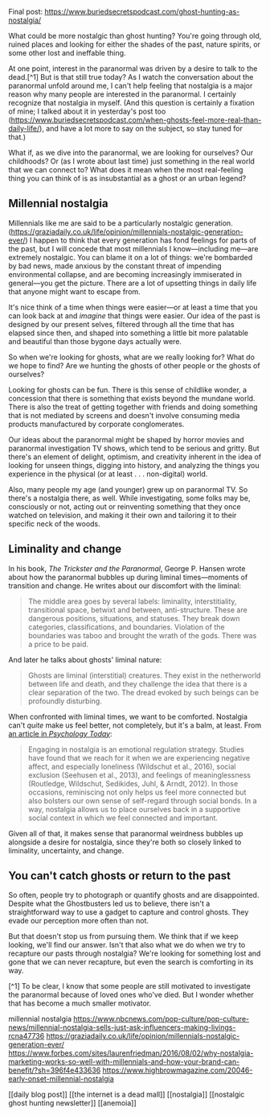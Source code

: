 Final post: https://www.buriedsecretspodcast.com/ghost-hunting-as-nostalgia/

What could be more nostalgic than ghost hunting? You're going through old, ruined places and looking for either the shades of the past, nature spirits, or some other lost and ineffable thing. 

At one point, interest in the paranormal was driven by a desire to talk to the dead.[^1] But is that still true today? As I watch the conversation about the paranormal unfold around me, I can't help feeling that nostalgia is a major reason why many people are interested in the paranormal. I certainly recognize that nostalgia in myself. (And this question is certainly a fixation of mine; I talked about it in yesterday's post too (https://www.buriedsecretspodcast.com/when-ghosts-feel-more-real-than-daily-life/), and have a lot more to say on the subject, so stay tuned for that.)

What if, as we dive into the paranormal, we are looking for ourselves? Our childhoods? Or (as I wrote about last time) just something in the real world that we can connect to? What does it mean when the most real-feeling thing you can think of is as insubstantial as a ghost or an urban legend?

## Millennial nostalgia

Millennials like me are said to be a particularly nostalgic generation. (https://graziadaily.co.uk/life/opinion/millennials-nostalgic-generation-ever/) I happen to think that every generation has fond feelings for parts of the past, but I will concede that most millennials I know—including me—are extremely nostalgic. You can blame it on a lot of things: we're bombarded by bad news, made anxious by the constant threat of impending environmental collapse, and are becoming increasingly immiserated in general—you get the picture. There are a lot of upsetting things in daily life that anyone might want to escape from.

It's nice think of a time when things were easier—or at least a time that you can look back at and *imagine* that things were easier. Our idea of the past is designed by our present selves, filtered through all the time that has elapsed since then, and shaped into something a little bit more palatable and beautiful than those bygone days actually were.

So when we're looking for ghosts, what are we really looking for? What do we hope to find? Are we hunting the ghosts of other people or the ghosts of ourselves?

Looking for ghosts can be fun. There is this sense of childlike wonder, a concession that there is something that exists beyond the mundane world. There is also the treat of getting together with friends and doing something that is not mediated by screens and doesn't involve consuming media products manufactured by corporate conglomerates. 

Our ideas about the paranormal might be shaped by horror movies and paranormal investigation TV shows, which tend to be serious and gritty. But there's an element of delight, optimism, and creativity inherent in the idea of looking for unseen things, digging into history, and analyzing the things you experience in the physical (or at least . . . non-digital) world. 

Also, many people my age (and younger) grew up on paranormal TV. So there's a nostalgia there, as well. While investigating, some folks may be, consciously or not, acting out or reinventing something that they once watched on television, and making it their own and tailoring it to their specific neck of the woods.

## Liminality and change

In his book, *The Trickster and the Paranormal*, George P. Hansen wrote about how the paranormal bubbles up during liminal times—moments of transition and change. He writes about our discomfort with the liminal:

> The middle area goes by several labels: liminality, interstitiality, transitional space, betwixt and between, anti-structure. These are dangerous positions, situations, and statuses. They break down categories, classifications, and boundaries. Violation of the boundaries was taboo and brought the wrath of the gods. There was a price to be paid.

And later he talks about ghosts' liminal nature:

> Ghosts are liminal (interstitial) creatures. They exist in the netherworld between life and death, and they challenge the idea that there is a clear separation of the two. The dread evoked by such beings can be profoundly disturbing.

When confronted with liminal times, we want to be comforted. Nostalgia can't *quite* make us feel better, not completely, but it's a balm, at least. From [an article in *Psychology Today*](https://www.psychologytoday.com/us/blog/the-everyday-unconscious/202009/the-dark-side-nostalgia):

> Engaging in nostalgia is an emotional regulation strategy. Studies have found that we reach for it when we are experiencing negative affect, and especially loneliness (Wildschut et al., 2016), social exclusion (Seehusen et al., 2013), and feelings of meaninglessness (Routledge, Wildschut, Sedikides, Juhl, & Arndt, 2012). In those occasions, reminiscing not only helps us feel more connected but also bolsters our own sense of self-regard through social bonds. In a way, nostalgia allows us to place ourselves back in a supportive social context in which we feel connected and important.

Given all of that, it makes sense that paranormal weirdness bubbles up alongside a desire for nostalgia, since they're both so closely linked to liminality, uncertainty, and change.

## You can't catch ghosts or return to the past
So often, people try to photograph or quantify ghosts and are disappointed. Despite what the Ghostbusters led us to believe, there isn't a straightforward way to use a gadget to capture and control ghosts. They evade our perception more often than not. 

But that doesn't stop us from pursuing them. We think that if we keep looking, we'll find our answer. Isn't that also what we do when we try to recapture our pasts through nostalgia? We're looking for something lost and gone that we can never recapture, but even the search is comforting in its way.

[^1] To be clear, I know that some people are still motivated to investigate the paranormal because of loved ones who've died. But I wonder whether that has become a much smaller motivator.







millennial nostalgia
https://www.nbcnews.com/pop-culture/pop-culture-news/millennial-nostalgia-sells-just-ask-influencers-making-livings-rcna47736
https://graziadaily.co.uk/life/opinion/millennials-nostalgic-generation-ever/
https://www.forbes.com/sites/laurenfriedman/2016/08/02/why-nostalgia-marketing-works-so-well-with-millennials-and-how-your-brand-can-benefit/?sh=396f4e433636
https://www.highbrowmagazine.com/20046-early-onset-millennial-nostalgia

[[daily blog post]] 
[[the internet is a dead mall]]
[[nostalgia]]
[[nostalgic ghost hunting newsletter]]
[[anemoia]]
